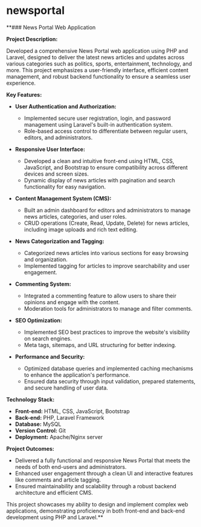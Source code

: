 # newsportal
**### News Portal Web Application

**Project Description:**

Developed a comprehensive News Portal web application using PHP and Laravel, designed to deliver the latest news articles and updates across various categories such as politics, sports, entertainment, technology, and more. This project emphasizes a user-friendly interface, efficient content management, and robust backend functionality to ensure a seamless user experience.

**Key Features:**

- **User Authentication and Authorization:**
  - Implemented secure user registration, login, and password management using Laravel's built-in authentication system.
  - Role-based access control to differentiate between regular users, editors, and administrators.

- **Responsive User Interface:**
  - Developed a clean and intuitive front-end using HTML, CSS, JavaScript, and Bootstrap to ensure compatibility across different devices and screen sizes.
  - Dynamic display of news articles with pagination and search functionality for easy navigation.

- **Content Management System (CMS):**
  - Built an admin dashboard for editors and administrators to manage news articles, categories, and user roles.
  - CRUD operations (Create, Read, Update, Delete) for news articles, including image uploads and rich text editing.

- **News Categorization and Tagging:**
  - Categorized news articles into various sections for easy browsing and organization.
  - Implemented tagging for articles to improve searchability and user engagement.

- **Commenting System:**
  - Integrated a commenting feature to allow users to share their opinions and engage with the content.
  - Moderation tools for administrators to manage and filter comments.

- **SEO Optimization:**
  - Implemented SEO best practices to improve the website's visibility on search engines.
  - Meta tags, sitemaps, and URL structuring for better indexing.

- **Performance and Security:**
  - Optimized database queries and implemented caching mechanisms to enhance the application's performance.
  - Ensured data security through input validation, prepared statements, and secure handling of user data.

**Technology Stack:**

- **Front-end:** HTML, CSS, JavaScript, Bootstrap
- **Back-end:** PHP, Laravel Framework
- **Database:** MySQL
- **Version Control:** Git
- **Deployment:** Apache/Nginx server

**Project Outcomes:**

- Delivered a fully functional and responsive News Portal that meets the needs of both end-users and administrators.
- Enhanced user engagement through a clean UI and interactive features like comments and article tagging.
- Ensured maintainability and scalability through a robust backend architecture and efficient CMS.

This project showcases my ability to design and implement complex web applications, demonstrating proficiency in both front-end and back-end development using PHP and Laravel.**
